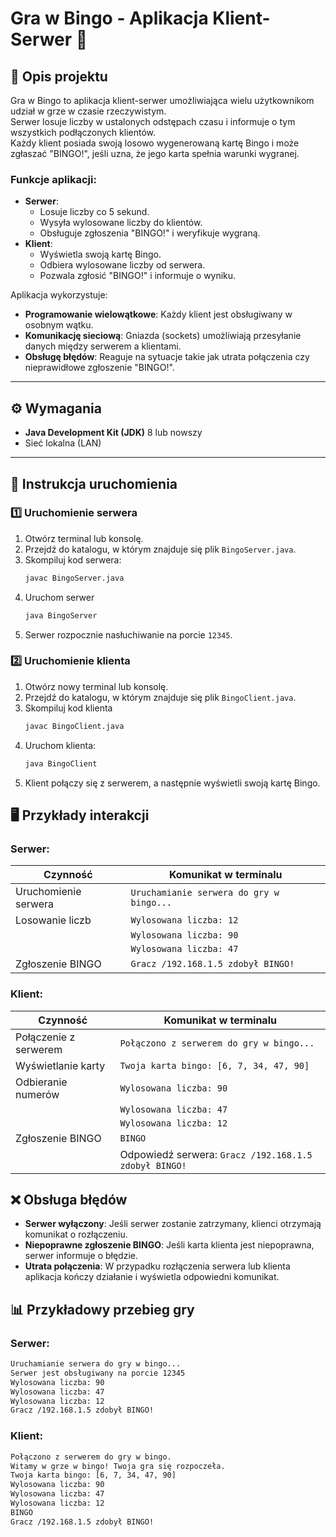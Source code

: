 # Gra w Bingo - Aplikacja Klient-Serwer 🎲

## 📜 Opis projektu
Gra w Bingo to aplikacja klient-serwer umożliwiająca wielu użytkownikom udział w grze w czasie rzeczywistym.  
Serwer losuje liczby w ustalonych odstępach czasu i informuje o tym wszystkich podłączonych klientów.  
Każdy klient posiada swoją losowo wygenerowaną kartę Bingo i może zgłaszać "BINGO!", jeśli uzna, że jego karta spełnia warunki wygranej.

### Funkcje aplikacji:
- **Serwer**: 
  - Losuje liczby co 5 sekund.
  - Wysyła wylosowane liczby do klientów.
  - Obsługuje zgłoszenia "BINGO!" i weryfikuje wygraną.
- **Klient**: 
  - Wyświetla swoją kartę Bingo.
  - Odbiera wylosowane liczby od serwera.
  - Pozwala zgłosić "BINGO!" i informuje o wyniku.

Aplikacja wykorzystuje:
- **Programowanie wielowątkowe**: Każdy klient jest obsługiwany w osobnym wątku.
- **Komunikację sieciową**: Gniazda (sockets) umożliwiają przesyłanie danych między serwerem a klientami.
- **Obsługę błędów**: Reaguje na sytuacje takie jak utrata połączenia czy nieprawidłowe zgłoszenie "BINGO!".

---

## ⚙️ Wymagania
- **Java Development Kit (JDK)** 8 lub nowszy
- Sieć lokalna (LAN)

---

## 🚀 Instrukcja uruchomienia

### 1️⃣ Uruchomienie serwera
1. Otwórz terminal lub konsolę.
2. Przejdź do katalogu, w którym znajduje się plik `BingoServer.java`.
3. Skompiluj kod serwera:
   ```bash
   javac BingoServer.java

4. Uruchom serwer
   ```bash
   java BingoServer

5. Serwer rozpocznie nasłuchiwanie na porcie `12345`.

### 2️⃣ Uruchomienie klienta
1. Otwórz nowy terminal lub konsolę.
2. Przejdź do katalogu, w którym znajduje się plik `BingoClient.java`.
3. Skompiluj kod klienta
   ```bash
   javac BingoClient.java

4. Uruchom klienta:
   ```bash
   java BingoClient

5. Klient połączy się z serwerem, a następnie wyświetli swoją kartę Bingo.

## 🖥️ Przykłady interakcji

### Serwer:

| Czynność                      | Komunikat w terminalu                     |
|-------------------------------|-------------------------------------------|
| Uruchomienie serwera          | `Uruchamianie serwera do gry w bingo...`  |
| Losowanie liczb               | `Wylosowana liczba: 12`                   |
|                               | `Wylosowana liczba: 90`                   |
|                               | `Wylosowana liczba: 47`                   |
| Zgłoszenie BINGO              | `Gracz /192.168.1.5 zdobył BINGO!`        |

### Klient:

| Czynność                      | Komunikat w terminalu                                 |
|-------------------------------|-------------------------------------------------------|
| Połączenie z serwerem         | `Połączono z serwerem do gry w bingo...`              |
| Wyświetlanie karty            | `Twoja karta bingo: [6, 7, 34, 47, 90]`               |
| Odbieranie numerów            | `Wylosowana liczba: 90`                               |
|                               | `Wylosowana liczba: 47`                               |
|                               | `Wylosowana liczba: 12`                               |
| Zgłoszenie BINGO              | `BINGO`                                               |
|                               | Odpowiedź serwera: `Gracz /192.168.1.5 zdobył BINGO!` |


## ❌ Obsługa błędów
- **Serwer wyłączony**: Jeśli serwer zostanie zatrzymany, klienci otrzymają komunikat o rozłączeniu.
- **Niepoprawne zgłoszenie BINGO**: Jeśli karta klienta jest niepoprawna, serwer informuje o błędzie.
- **Utrata połączenia**: W przypadku rozłączenia serwera lub klienta aplikacja kończy działanie i wyświetla odpowiedni komunikat.

  
## 📊 Przykładowy przebieg gry

### Serwer:
   ```bash
   Uruchamianie serwera do gry w bingo...
   Serwer jest obsługiwany na porcie 12345
   Wylosowana liczba: 90
   Wylosowana liczba: 47
   Wylosowana liczba: 12
   Gracz /192.168.1.5 zdobył BINGO!
   ```

### Klient:
   ```bash
   Połączono z serwerem do gry w bingo.
   Witamy w grze w bingo! Twoja gra się rozpoczeła.
   Twoja karta bingo: [6, 7, 34, 47, 90]
   Wylosowana liczba: 90
   Wylosowana liczba: 47
   Wylosowana liczba: 12
   BINGO
   Gracz /192.168.1.5 zdobył BINGO!
   ```

